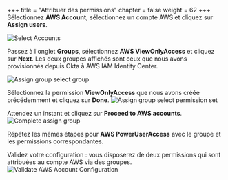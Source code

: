 +++
title = "Attribuer des permissions"
chapter = false
weight = 62
+++
Sélectionnez **AWS Account**, sélectionnez un compte AWS et cliquez sur **Assign users**.

![Select Accounts](/images/select_accounts.png)

Passez à l'onglet **Groups**, sélectionnez **AWS ViewOnlyAccess** et cliquez sur **Next**. Les deux groupes affichés sont ceux que nous avons provisionnés depuis Okta à AWS IAM Identity Center.

![Assign group select group](/images/assign_group_select_group.png)

Sélectionnez la permission **ViewOnlyAccess** que nous avons créée précédemment et cliquez sur **Done**.
![Assign group select permission set](/images/assign_group_select_permission_set.png)

Attendez un instant et cliquez sur **Proceed to AWS accounts**.
![Complete assign group](/images/complete_assigned_group.png)

Répétez les mêmes étapes pour **AWS PowerUserAccess** avec le groupe et les permissions correspondantes.

Validez votre configuration : vous disposerez de deux permissions qui sont attribuées au compte AWS via des groupes.
![Validate AWS Account Configuration](/images/validate_aws_account_configuration.png)
